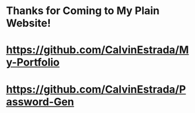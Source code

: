 # Thanks for Coming to My Plain Website!
# https://github.com/CalvinEstrada/My-Portfolio
# https://github.com/CalvinEstrada/Password-Gen
